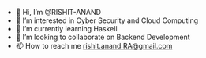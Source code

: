 - 👋 Hi, I’m @RISHIT-ANAND
- 👀 I’m interested in Cyber Security and Cloud Computing
- 🌱 I’m currently learning Haskell
- 💞️ I’m looking to collaborate on Backend Development
- 📫 How to reach me rishit.anand.RA@gmail.com

<!---
RISHIT-ANAND/RISHIT-ANAND is a ✨ special ✨ repository because its `README.md` (this file) appears on your GitHub profile.
You can click the Preview link to take a look at your changes.
--->
